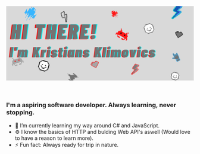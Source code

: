 <img src="https://github.com/KrEdu/KrEdu/blob/823e003c8525d62d77ea2eeff9343cbc9a428d81/Kristians%20Klimovics.png" alt="Introduction Banner.." style="text-align: center; margin-bottom: 30px;" />

### I'm a aspiring software developer. Always learning, never stopping.

- 🌱 I’m currently learning my way around C# and JavaScript.
- ⚙️ I know the basics of HTTP and bulding Web API's aswell (Would love to have a reason to learn more).
- ⚡ Fun fact: Always ready for trip in nature.
<!--
**KrEdu/KrEdu** is a ✨ _special_ ✨ repository because its `README.md` (this file) appears on your GitHub profile.

Here are some ideas to get you started:

- 🔭 I’m currently working on ...
- 🌱 I’m currently learning ...
- 👯 I’m looking to collaborate on ...
- 🤔 I’m looking for help with ...
- 💬 Ask me about ...
- 📫 How to reach me: ...
- 😄 Pronouns: ...
- ⚡ Fun fact: ...
-->

